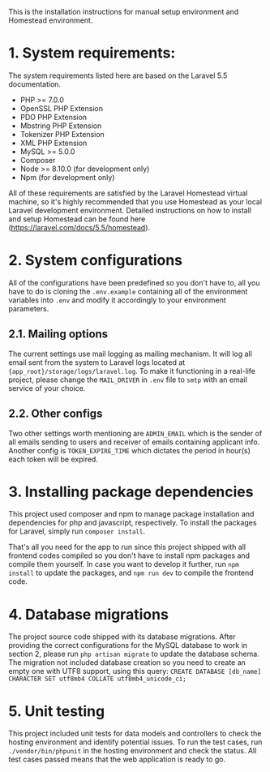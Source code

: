 This is the installation instructions for manual setup environment and Homestead environment.

# 1. System requirements:
The system requirements listed here are based on the Laravel 5.5 documentation.
- PHP >= 7.0.0
- OpenSSL PHP Extension
- PDO PHP Extension
- Mbstring PHP Extension
- Tokenizer PHP Extension
- XML PHP Extension
- MySQL >= 5.0.0
- Composer
- Node >= 8.10.0 (for development only)
- Npm (for development only)

All of these requirements are satisfied by the Laravel Homestead virtual machine, so it's highly recommended that you use Homestead as your local Laravel development environment. Detailed instructions on how to install and setup Homestead can be found here (https://laravel.com/docs/5.5/homestead).

# 2. System configurations
All of the configurations have been predefined so you don't have to, all you have to do is cloning the `.env.example` containing all of the environment variables into `.env` and modify it accordingly to your environment parameters.
## 2.1. Mailing options
The current settings use mail logging as mailing mechanism. It will log all email sent from the system to Laravel logs located at `{app_root}/storage/logs/laravel.log`. To make it functioning in a real-life project, please change the `MAIL_DRIVER` in `.env` file to `smtp` with an email service of your choice.

## 2.2. Other configs
Two other settings worth mentioning are `ADMIN_EMAIL` which is the sender of all emails sending to users and receiver of emails containing applicant info. Another config is `TOKEN_EXPIRE_TIME` which dictates the period in hour(s) each token will be expired.

# 3. Installing package dependencies
This project used composer and npm to manage package installation and dependencies for php and javascript, respectively. To install the packages for Laravel, simply run `composer install`.

That's all you need for the app to run since this project shipped with all frontend codes compiled so you don't have to install npm packages and compile them yourself. In case you want to develop it further, run `npm install` to update the packages, and `npm run dev` to compile the frontend code.

# 4. Database migrations
The project source code shipped with its database migrations. After providing the correct configurations for the MySQL database to work in section 2, please run `php artisan migrate` to update the database schema. The migration not included database creation so you need to create an empty one with UTF8 support, using this query:
`CREATE DATABASE [db_name] CHARACTER SET utf8mb4 COLLATE utf8mb4_unicode_ci;`

# 5. Unit testing
This project included unit tests for data models and controllers to check the hosting environment and identify potential issues. To run the test cases, run `./vendor/bin/phpunit` in the hosting environment and check the status. All test cases passed means that the web application is ready to go.
